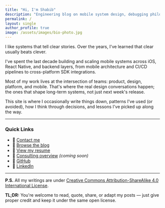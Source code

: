 ```yaml
---
title: "Hi, I'm Shabib"
description: "Engineering blog on mobile system design, debugging philosophy, and cross-platform strategy. Written by a Staff iOS + React Native engineer."
permalink: /
layout: single
author_profile: true
image: /assets/images/bio-photo.jpg
---
```


I like systems that tell clear stories. Over the years, I've learned that clear usually beats clever.

I've spent the last decade building and scaling mobile systems across iOS, React Native, and backend layers, from mobile architecture and CI/CD pipelines to cross-platform SDK integrations.

Most of my work lives at the intersection of teams: product, design, platform, and mobile. That's where the real design conversations happen; the ones that shape long-term systems, not just next week's release.

This site is where I occasionally write things down, patterns I've used (or avoided), how I think through decisions, and lessons I've picked up along the way.


---

### Quick Links
- 📩 <a href="mailto:ahmad@codewithshabib.com">Contact me</a>
- 🧠 [Browse the blog](/blog/)
- 📄 <a href="https://yourdomain.com/resume.pdf" target="_blank" rel="noopener">View my resume</a>
- 💼 <a href="/consulting/">Consulting overview</a> *(coming soon)*
- 🔗 <a href="https://github.com/shabib87" target="_blank" rel="noopener">GitHub</a>
- 🔗 <a href="https://www.linkedin.com/in/ahmadshabibulhossain" target="_blank" rel="noopener">LinkedIn</a>

---

**P.S.** All my writings are under <a href="https://creativecommons.org/licenses/by-sa/4.0/" target="_blank" rel="noopener">Creative Commons Attribution-ShareAlike 4.0 International License</a>.

**TL;DR:** You're welcome to read, quote, share, or adapt my posts — just give proper credit and keep it under the same open license.